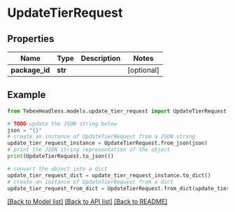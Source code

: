 # UpdateTierRequest


## Properties

Name | Type | Description | Notes
------------ | ------------- | ------------- | -------------
**package_id** | **str** |  | [optional] 

## Example

```python
from TebexHeadless.models.update_tier_request import UpdateTierRequest

# TODO update the JSON string below
json = "{}"
# create an instance of UpdateTierRequest from a JSON string
update_tier_request_instance = UpdateTierRequest.from_json(json)
# print the JSON string representation of the object
print(UpdateTierRequest.to_json())

# convert the object into a dict
update_tier_request_dict = update_tier_request_instance.to_dict()
# create an instance of UpdateTierRequest from a dict
update_tier_request_from_dict = UpdateTierRequest.from_dict(update_tier_request_dict)
```
[[Back to Model list]](../README.md#documentation-for-models) [[Back to API list]](../README.md#documentation-for-api-endpoints) [[Back to README]](../README.md)


